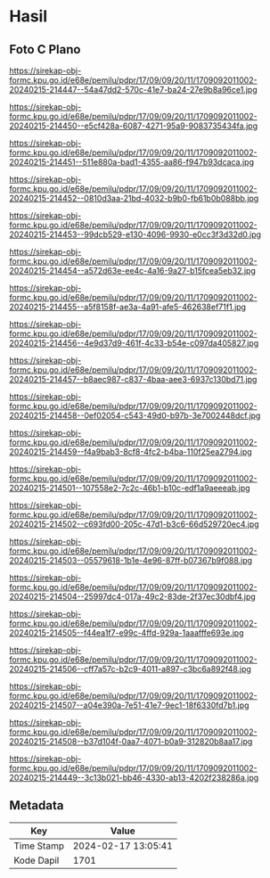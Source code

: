 # Hasil

## Foto C Plano

https://sirekap-obj-formc.kpu.go.id/e68e/pemilu/pdpr/17/09/09/20/11/1709092011002-20240215-214447--54a47dd2-570c-41e7-ba24-27e9b8a96ce1.jpg

https://sirekap-obj-formc.kpu.go.id/e68e/pemilu/pdpr/17/09/09/20/11/1709092011002-20240215-214450--e5cf428a-6087-4271-95a9-9083735434fa.jpg

https://sirekap-obj-formc.kpu.go.id/e68e/pemilu/pdpr/17/09/09/20/11/1709092011002-20240215-214451--511e880a-bad1-4355-aa86-f947b93dcaca.jpg

https://sirekap-obj-formc.kpu.go.id/e68e/pemilu/pdpr/17/09/09/20/11/1709092011002-20240215-214452--0810d3aa-21bd-4032-b9b0-fb61b0b088bb.jpg

https://sirekap-obj-formc.kpu.go.id/e68e/pemilu/pdpr/17/09/09/20/11/1709092011002-20240215-214453--99dcb529-e130-4096-9930-e0cc3f3d32d0.jpg

https://sirekap-obj-formc.kpu.go.id/e68e/pemilu/pdpr/17/09/09/20/11/1709092011002-20240215-214454--a572d63e-ee4c-4a16-9a27-b15fcea5eb32.jpg

https://sirekap-obj-formc.kpu.go.id/e68e/pemilu/pdpr/17/09/09/20/11/1709092011002-20240215-214455--a5f8158f-ae3a-4a91-afe5-462638ef71f1.jpg

https://sirekap-obj-formc.kpu.go.id/e68e/pemilu/pdpr/17/09/09/20/11/1709092011002-20240215-214456--4e9d37d9-461f-4c33-b54e-c097da405827.jpg

https://sirekap-obj-formc.kpu.go.id/e68e/pemilu/pdpr/17/09/09/20/11/1709092011002-20240215-214457--b8aec987-c837-4baa-aee3-6937c130bd71.jpg

https://sirekap-obj-formc.kpu.go.id/e68e/pemilu/pdpr/17/09/09/20/11/1709092011002-20240215-214458--0ef02054-c543-49d0-b97b-3e7002448dcf.jpg

https://sirekap-obj-formc.kpu.go.id/e68e/pemilu/pdpr/17/09/09/20/11/1709092011002-20240215-214459--f4a9bab3-8cf8-4fc2-b4ba-110f25ea2794.jpg

https://sirekap-obj-formc.kpu.go.id/e68e/pemilu/pdpr/17/09/09/20/11/1709092011002-20240215-214501--107558e2-7c2c-46b1-b10c-edf1a9aeeeab.jpg

https://sirekap-obj-formc.kpu.go.id/e68e/pemilu/pdpr/17/09/09/20/11/1709092011002-20240215-214502--c693fd00-205c-47d1-b3c6-66d529720ec4.jpg

https://sirekap-obj-formc.kpu.go.id/e68e/pemilu/pdpr/17/09/09/20/11/1709092011002-20240215-214503--05579618-1b1e-4e96-87ff-b07367b9f088.jpg

https://sirekap-obj-formc.kpu.go.id/e68e/pemilu/pdpr/17/09/09/20/11/1709092011002-20240215-214504--25997dc4-017a-49c2-83de-2f37ec30dbf4.jpg

https://sirekap-obj-formc.kpu.go.id/e68e/pemilu/pdpr/17/09/09/20/11/1709092011002-20240215-214505--f44ea1f7-e99c-4ffd-929a-1aaafffe693e.jpg

https://sirekap-obj-formc.kpu.go.id/e68e/pemilu/pdpr/17/09/09/20/11/1709092011002-20240215-214506--cff7a57c-b2c9-4011-a897-c3bc6a892f48.jpg

https://sirekap-obj-formc.kpu.go.id/e68e/pemilu/pdpr/17/09/09/20/11/1709092011002-20240215-214507--a04e390a-7e51-41e7-9ec1-18f6330fd7b1.jpg

https://sirekap-obj-formc.kpu.go.id/e68e/pemilu/pdpr/17/09/09/20/11/1709092011002-20240215-214508--b37d104f-0aa7-4071-b0a9-312820b8aa17.jpg

https://sirekap-obj-formc.kpu.go.id/e68e/pemilu/pdpr/17/09/09/20/11/1709092011002-20240215-214449--3c13b021-bb46-4330-ab13-4202f238286a.jpg


## Metadata

| Key        | Value               |
| ---------- | ------------------- |
| Time Stamp | 2024-02-17 13:05:41 |
| Kode Dapil | 1701                |



